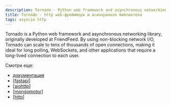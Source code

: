 ```yaml
---
description: Tornado - Python web framework and asynchronous networking library
title: Tornado - http web-фреймворк и асинхронная библиотека
tags: asyncio http
---
```

Tornado is a Python web framework and asynchronous networking library, originally developed at FriendFeed. By using non-blocking network I/O, Tornado can scale to tens of thousands of open connections, making it ideal for long polling, WebSockets, and other applications that require a long-lived connection to each user.

Смотри еще:

- [документация](https://www.tornadoweb.org/en/stable/)
- [[fastapi]]
- [[aiohttp]]
- [[mongomotor]]
- [[http]]

[//begin]: # "Autogenerated link references for markdown compatibility"
[fastapi]: fastapi "Fastapi"
[aiohttp]: aiohttp "Aiohttp асинхронный клиент-свервер на python."
[mongomotor]: mongomotor "Mongomotor - асинхронный драйвер MongoDb"
[http]: ..%2Flists%2Fhttp "Http"
[//end]: # "Autogenerated link references"